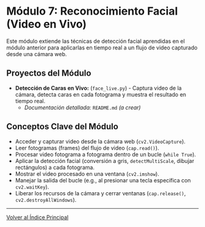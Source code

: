 # Módulo 7: Reconocimiento Facial (Video en Vivo)

Este módulo extiende las técnicas de detección facial aprendidas en el módulo anterior para aplicarlas en tiempo real a un flujo de video capturado desde una cámara web.

## Proyectos del Módulo

* **Detección de Caras en Vivo:** (`face_live.py`) - Captura video de la cámara, detecta caras en cada fotograma y muestra el resultado en tiempo real.
    * *Documentación detallada:* `README.md` *(a crear)*

## Conceptos Clave del Módulo

* Acceder y capturar video desde la cámara web (`cv2.VideoCapture`).
* Leer fotogramas (frames) del flujo de video (`cap.read()`).
* Procesar video fotograma a fotograma dentro de un bucle (`while True`).
* Aplicar la detección facial (conversión a gris, `detectMultiScale`, dibujar rectángulos) a cada fotograma.
* Mostrar el video procesado en una ventana (`cv2.imshow`).
* Manejar la salida del bucle (e.g., al presionar una tecla específica con `cv2.waitKey`).
* Liberar los recursos de la cámara y cerrar ventanas (`cap.release()`, `cv2.destroyAllWindows`).

---

[Volver al Índice Principal](../README.md)